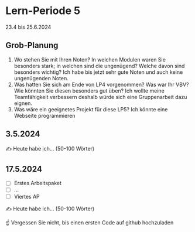 # Lern-Periode 5

23.4 bis 25.6.2024

## Grob-Planung

1. Wo stehen Sie mit Ihren Noten? In welchen Modulen waren Sie besonders stark; in welchen sind die ungenügend? Welche davon sind besonders wichtig?
 Ich habe bis jetzt sehr gute Noten und auch keine ungenügenden Noten.  
2. Was hatten Sie sich am Ende von LP4 vorgenommen? Was war Ihr VBV? Wie könnten Sie diesen besonders gut üben?
 Ich wollte meine Teamfähigkeit verbessern deshalb würde sich eine Gruppenarbeit dazu eignen.
3. Was wäre ein geeignetes Projekt für diese LP5?
 Ich könnte eine Webseite programmieren


## 3.5.2024

✍️ Heute habe ich... (50-100 Wörter)

## 17.5.2024

- [ ] Erstes Arbeitspaket
- [ ] ...
- [ ] Viertes AP

✍️ Heute habe ich... (50-100 Wörter)

☝️ Vergessen Sie nicht, bis einen ersten Code auf github hochzuladen
